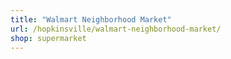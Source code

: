 ```yaml
---
title: "Walmart Neighborhood Market"
url: /hopkinsville/walmart-neighborhood-market/
shop: supermarket
---
```

